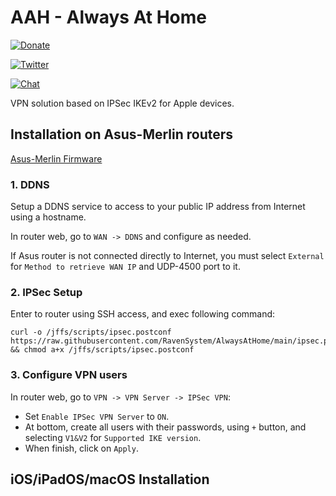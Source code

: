 # AAH - Always At Home

[![Donate](https://img.shields.io/badge/donate-PayPal-blue.svg)](https://paypal.me/ravensystem)

[![Twitter](https://img.shields.io/twitter/follow/RavenSystem.svg?style=social)](https://twitter.com/RavenSystem)

[![Chat](https://img.shields.io/discord/594630635696553994?style=social)](https://discord.gg/v8hyxj2)

VPN solution based on IPSec IKEv2 for Apple devices.

## Installation on Asus-Merlin routers

[Asus-Merlin Firmware](https://www.asuswrt-merlin.net)

### 1. DDNS

Setup a DDNS service to access to your public IP address from Internet using a hostname.

In router web, go to `WAN -> DDNS` and configure as needed.

If Asus router is not connected directly to Internet, you must select `External` for `Method to retrieve WAN IP` and UDP-4500 port to it.

### 2. IPSec Setup

Enter to router using SSH access, and exec following command:

```shell
curl -o /jffs/scripts/ipsec.postconf https://raw.githubusercontent.com/RavenSystem/AlwaysAtHome/main/ipsec.postconf && chmod a+x /jffs/scripts/ipsec.postconf
```

### 3. Configure VPN users

In router web, go to `VPN -> VPN Server -> IPSec VPN`:
- Set `Enable IPSec VPN Server` to `ON`.
- At bottom, create all users with their passwords, using `+` button, and selecting `V1&V2` for `Supported IKE version`.
- When finish, click on `Apply`.

## iOS/iPadOS/macOS Installation

